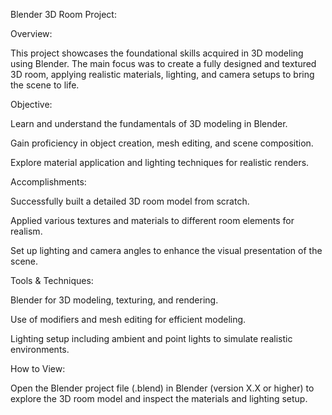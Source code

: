 Blender 3D Room Project:

Overview:

This project showcases the foundational skills acquired in 3D modeling using Blender. The main focus was to create a fully designed and textured 3D room, applying realistic materials, lighting, and camera setups to bring the scene to life.


Objective:

Learn and understand the fundamentals of 3D modeling in Blender.

Gain proficiency in object creation, mesh editing, and scene composition.

Explore material application and lighting techniques for realistic renders.


Accomplishments:

Successfully built a detailed 3D room model from scratch.

Applied various textures and materials to different room elements for realism.

Set up lighting and camera angles to enhance the visual presentation of the scene.


Tools & Techniques:

Blender for 3D modeling, texturing, and rendering.

Use of modifiers and mesh editing for efficient modeling.

Lighting setup including ambient and point lights to simulate realistic environments.


How to View:

Open the Blender project file (.blend) in Blender (version X.X or higher) to explore the 3D room model and inspect the materials and lighting setup.


